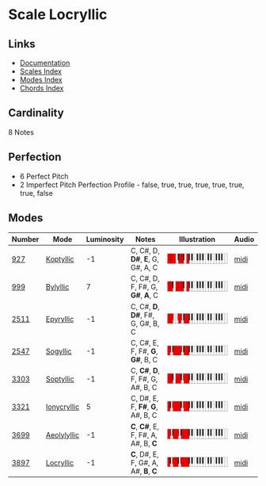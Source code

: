 # Scale Locryllic

## Links

- [Documentation](README.md)
- [Scales Index](Scales.md)
- [Modes Index](Modes.md)
- [Chords Index](Chords.md)

## Cardinality

8 Notes

## Perfection

- 6 Perfect Pitch
- 2 Imperfect Pitch
Perfection Profile - false, true, true, true, true, true, true, false

## Modes

| Number | Mode | Luminosity | Notes | Illustration | Audio |
|--------|------|------------|-------|--------------|-------|
| [927](https://ianring.com/musictheory/scales/927) | [Koptyllic](ModeKoptyllic.md) | -1 | C, C#, D, **D#**, **E**, G, G#, A, C | ![CNaturalKoptyllic](ModeCNaturalKoptyllic.png) | [midi](https://github.com/edipermadi/music/blob/main/docs/ModeCNaturalKoptyllic.mid?raw=true) | 
| [999](https://ianring.com/musictheory/scales/999) | [Bylyllic](ModeBylyllic.md) | 7 | C, C#, D, F, F#, G, **G#**, **A**, C | ![CNaturalBylyllic](ModeCNaturalBylyllic.png) | [midi](https://github.com/edipermadi/music/blob/main/docs/ModeCNaturalBylyllic.mid?raw=true) | 
| [2511](https://ianring.com/musictheory/scales/2511) | [Epyryllic](ModeEpyryllic.md) | -1 | C, C#, **D**, **D#**, F#, G, G#, B, C | ![CNaturalEpyryllic](ModeCNaturalEpyryllic.png) | [midi](https://github.com/edipermadi/music/blob/main/docs/ModeCNaturalEpyryllic.mid?raw=true) | 
| [2547](https://ianring.com/musictheory/scales/2547) | [Sogyllic](ModeSogyllic.md) | -1 | C, C#, E, F, F#, **G**, **G#**, B, C | ![CNaturalSogyllic](ModeCNaturalSogyllic.png) | [midi](https://github.com/edipermadi/music/blob/main/docs/ModeCNaturalSogyllic.mid?raw=true) | 
| [3303](https://ianring.com/musictheory/scales/3303) | [Soptyllic](ModeSoptyllic.md) | -1 | C, **C#**, **D**, F, F#, G, A#, B, C | ![CNaturalSoptyllic](ModeCNaturalSoptyllic.png) | [midi](https://github.com/edipermadi/music/blob/main/docs/ModeCNaturalSoptyllic.mid?raw=true) | 
| [3321](https://ianring.com/musictheory/scales/3321) | [Ionycryllic](ModeIonycryllic.md) | 5 | C, D#, E, F, **F#**, **G**, A#, B, C | ![CNaturalIonycryllic](ModeCNaturalIonycryllic.png) | [midi](https://github.com/edipermadi/music/blob/main/docs/ModeCNaturalIonycryllic.mid?raw=true) | 
| [3699](https://ianring.com/musictheory/scales/3699) | [Aeolylyllic](ModeAeolylyllic.md) | -1 | **C**, **C#**, E, F, F#, A, A#, B, **C** | ![CNaturalAeolylyllic](ModeCNaturalAeolylyllic.png) | [midi](https://github.com/edipermadi/music/blob/main/docs/ModeCNaturalAeolylyllic.mid?raw=true) | 
| [3897](https://ianring.com/musictheory/scales/3897) | [Locryllic](ModeLocryllic.md) | -1 | **C**, D#, E, F, G#, A, A#, **B**, **C** | ![CNaturalLocryllic](ModeCNaturalLocryllic.png) | [midi](https://github.com/edipermadi/music/blob/main/docs/ModeCNaturalLocryllic.mid?raw=true) | 
